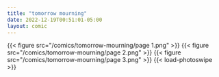 ```yaml
---
title: "tomorrow mourning"
date: 2022-12-19T00:51:01-05:00
layout: comic
---
```


{{< figure src="/comics/tomorrow-mourning/page 1.png" >}}
{{< figure src="/comics/tomorrow-mourning/page 2.png" >}}
{{< figure src="/comics/tomorrow-mourning/page 3.png" >}}
{{< load-photoswipe >}}
